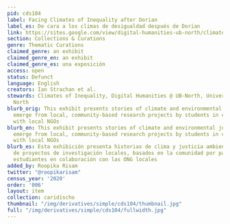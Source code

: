 ```yaml
---
pid: cds104
label: Facing Climates of Inequality after Dorian
label_es: De cara a los climas de desigualdad después de Dorian
link: https://sites.google.com/view/digital-humanities-ub-north/climates-of-inequality-grand-bahama
section: Collections & Curations
genre: Thematic Curations
claimed_genre: an exhibit
claimed_genre_en: an exhibit
claimed_genre_es: una exposición
access: open
status: Defunct
language: English
creators: Ian Strachan et al.
stewards: Climates of Inequality, Digital Humanities @ UB-North, University of Bahamas
  North
blurb_orig: This exhibit presents stories of climate and environmental justice that
  emerge from local, community-based research projects by students in collaboration
  with local NGOs
blurb_en: This exhibit presents stories of climate and environmental justice that
  emerge from local, community-based research projects by students in collaboration
  with local NGOs
blurb_es: Esta exhibición presenta historias de clima y justicia ambiental que surgen
  de proyectos de investigación locales, basados ​​en la comunidad por parte de los
  estudiantes en colaboración con las ONG locales
added_by: Roopika Risam
twitter: "@roopikarisam"
census_year: '2020'
order: '006'
layout: item
collection: caridischo
thumbnail: "/img/derivatives/simple/cds104/thumbnail.jpg"
full: "/img/derivatives/simple/cds104/fullwidth.jpg"
---
```

